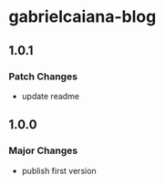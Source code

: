 # gabrielcaiana-blog

## 1.0.1

### Patch Changes

- update readme

## 1.0.0

### Major Changes

- publish first version
